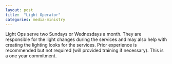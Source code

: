 ```yaml
---
layout: post
title:  "Light Operator"
categories: media-ministry
---
```


Light Ops serve two Sundays or Wednesdays a month. They are responsible for the light changes during the services and may also help with creating the lighting looks for the services. Prior experience is recommended but not required (will provided training if necessary). This is a one year commitment. 
